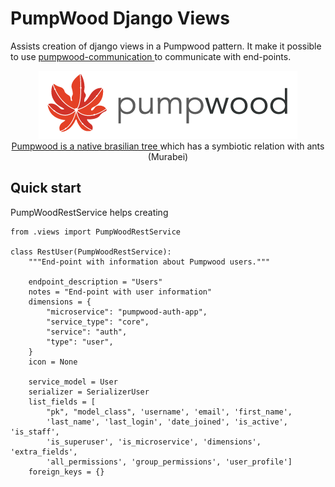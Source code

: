 # PumpWood Django Views
Assists creation of django views in a Pumpwood pattern. It make it possible
to use
<a href="https://github.com/Murabei-OpenSource-Codes/pumpwood-communication">
    pumpwood-communication
</a> to communicate with end-points.

<p align="center" width="60%">
  <img src="doc/sitelogo-horizontal.png" /> <br>

  <a href="https://en.wikipedia.org/wiki/Cecropia">
    Pumpwood is a native brasilian tree
  </a> which has a symbiotic relation with ants (Murabei)
</p>

## Quick start
PumpWoodRestService helps creating 

```
from .views import PumpWoodRestService

class RestUser(PumpWoodRestService):
    """End-point with information about Pumpwood users."""

    endpoint_description = "Users"
    notes = "End-point with user information"
    dimensions = {
        "microservice": "pumpwood-auth-app",
        "service_type": "core",
        "service": "auth",
        "type": "user",
    }
    icon = None

    service_model = User
    serializer = SerializerUser
    list_fields = [
        "pk", "model_class", 'username', 'email', 'first_name',
        'last_name', 'last_login', 'date_joined', 'is_active', 'is_staff',
        'is_superuser', 'is_microservice', 'dimensions', 'extra_fields',
        'all_permissions', 'group_permissions', 'user_profile']
    foreign_keys = {}

```
